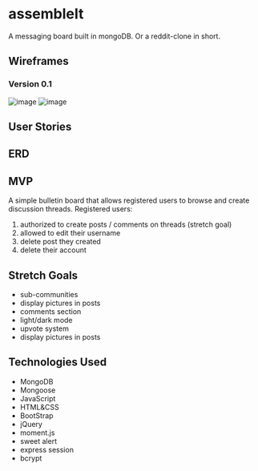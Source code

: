 # assembleIt
A messaging board built in mongoDB. Or a reddit-clone in short.

## Wireframes


### Version 0.1
<img src="https://i.ibb.co/fGKYzjp/image.png" alt="image" border="0">
<img src="https://i.ibb.co/CW1g4kz/image.png" alt="image" border="0">

## User Stories

## ERD

## MVP
A simple bulletin board that allows registered users to browse and create discussion threads.
Registered users:
1. authorized to create posts / comments on threads (stretch goal)
1. allowed to edit their username
1. delete post they created
1. delete their account



## Stretch Goals
- sub-communities
- display pictures in posts
- comments section
- light/dark mode
- upvote system
- display pictures in posts

## Technologies Used
- MongoDB
- Mongoose
- JavaScript
- HTML&CSS
- BootStrap
- jQuery
- moment.js
- sweet alert
- express session
- bcrypt
